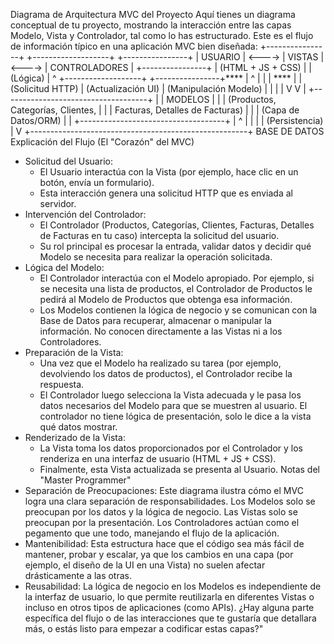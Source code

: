 
Diagrama de Arquitectura MVC del Proyecto
Aquí tienes un diagrama conceptual de tu proyecto, mostrando la interacción entre las capas Modelo, Vista y Controlador, tal como lo has estructurado. Este es el flujo de información típico en una aplicación MVC bien diseñada:
+----------------+        +-------------------+        +----------------+
|     USUARIO    | <----> |      VISTAS       | <----> |  CONTROLADORES |
+----------------+        | (HTML + JS + CSS) |        |    (Lógica)    |
         ^                +-------------------+        +----------------+****
         |                        ^                            |
         |                        |      ****                      |
         | (Solicitud HTTP)       | (Actualización UI)         | (Manipulación Modelo)
         |                        |                            |
         |                        V                            V
         |                +------------------------------------+
         |                |              MODELOS               |
         |                | (Productos, Categorías, Clientes,  |
         |                |  Facturas, Detalles de Facturas)   |
         |                |        (Capa de Datos/ORM)         |
         |                +------------------------------------+
         |                            ^
         |                            |
         |                            | (Persistencia)
         |                            V
         +------------------------------------------------------+
                                BASE DE DATOS
Explicación del Flujo (El "Corazón" del MVC)
* Solicitud del Usuario:
   * El Usuario interactúa con la Vista (por ejemplo, hace clic en un botón, envía un formulario).
   * Esta interacción genera una solicitud HTTP que es enviada al servidor.
* Intervención del Controlador:
   * El Controlador (Productos, Categorías, Clientes, Facturas, Detalles de Facturas en tu caso) intercepta la solicitud del usuario.
   * Su rol principal es procesar la entrada, validar datos y decidir qué Modelo se necesita para realizar la operación solicitada.
* Lógica del Modelo:
   * El Controlador interactúa con el Modelo apropiado. Por ejemplo, si se necesita una lista de productos, el Controlador de Productos le pedirá al Modelo de Productos que obtenga esa información.
   * Los Modelos contienen la lógica de negocio y se comunican con la Base de Datos para recuperar, almacenar o manipular la información. No conocen directamente a las Vistas ni a los Controladores.
* Preparación de la Vista:
   * Una vez que el Modelo ha realizado su tarea (por ejemplo, devolviendo los datos de productos), el Controlador recibe la respuesta.
   * El Controlador luego selecciona la Vista adecuada y le pasa los datos necesarios del Modelo para que se muestren al usuario. El controlador no tiene lógica de presentación, solo le dice a la vista qué datos mostrar.
* Renderizado de la Vista:
   * La Vista toma los datos proporcionados por el Controlador y los renderiza en una interfaz de usuario (HTML + JS + CSS).
   * Finalmente, esta Vista actualizada se presenta al Usuario.
Notas del "Master Programmer"
* Separación de Preocupaciones: Este diagrama ilustra cómo el MVC logra una clara separación de responsabilidades. Los Modelos solo se preocupan por los datos y la lógica de negocio. Las Vistas solo se preocupan por la presentación. Los Controladores actúan como el pegamento que une todo, manejando el flujo de la aplicación.
* Mantenibilidad: Esta estructura hace que el código sea más fácil de mantener, probar y escalar, ya que los cambios en una capa (por ejemplo, el diseño de la UI en una Vista) no suelen afectar drásticamente a las otras.
* Reusabilidad: La lógica de negocio en los Modelos es independiente de la interfaz de usuario, lo que permite reutilizarla en diferentes Vistas o incluso en otros tipos de aplicaciones (como APIs).
¿Hay alguna parte específica del flujo o de las interacciones que te gustaría que detallara más, o estás listo para empezar a codificar estas capas?"